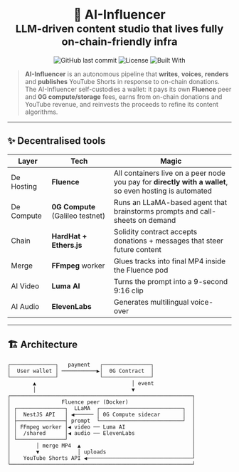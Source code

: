 <!-- Banner -->
<h1 align="center">
  <br/>
  🤖 AI-Influencer
  <br/>
  <sub>LLM-driven content studio that lives fully on-chain-friendly infra</sub>
</h1>

<p align="center">
  <img alt="GitHub last commit" src="https://img.shields.io/github/last-commit/QualiPe/ai-influencer?color=00d2ff">
  <img alt="License" src="https://img.shields.io/badge/license-MIT-purple">
  <img alt="Built With" src="https://img.shields.io/badge/Built%20with-0G%20Labs%20%7C%20Fluence%20%7C%20HardHat-00d2ff">
</p>

> **AI-Influencer** is an autonomous pipeline that **writes**, **voices**, **renders** and **publishes** YouTube Shorts in response to on-chain donations.  
> The AI-Influencer self-custodies a wallet: it pays its own **Fluence** peer and **0G compute/storage** fees, earns from on-chain donations and YouTube revenue, and reinvests the proceeds to refine its content algorithms.


---

## ✨ Decentralised tools

| Layer  | Tech | Magic |
|--------|------|-------|
| De Hosting | **Fluence** | All containers live on a peer node you pay for **directly with a wallet**, so even hosting is automated |
| De Compute | **0G Compute** (Galileo testnet) | Runs an LLaMA-based agent that brainstorms prompts and call-sheets on demand |
| Chain | **HardHat + Ethers.js** | Solidity contract accepts donations + messages that steer future content |
| Merge | **FFmpeg** worker | Glues tracks into final MP4 inside the Fluence pod |
| AI Video | **Luma AI** | Turns the prompt into a 9-second 9:16 clip |
| AI Audio | **ElevenLabs** | Generates multilingual voice-over |
---

## 🏗️ Architecture

```text
┌──────────────┐   payment   ┌───────────────┐
│  User wallet │ ───────────▶│  0G Contract  │
└──────────────┘             └───────────────┘
        ▲                              │ event
        │                              ▼
┌─────────────────────────────────────────────────────────┐
│                Fluence peer (Docker)                    │
│ ┌───────────────┐  LLaMA  ┌──────────────────────────┐  │
│ │  NestJS API   │ ◀────── │ 0G Compute sidecar       │  │
│ ├───────────────┤ prompt  └──────────────────────────┘  │
│ │ FFmpeg worker │◀ video ── Luma AI                     │
│ │  /shared      │◀ audio ── ElevenLabs                  │
│ └───────────────┘                                       │
│        │ merge MP4  ▲                                   │
│        ▼            │ uploads                           │
│    YouTube Shorts API ◀─────────────────────────────────┘
└─────────────────────────────────────────────────────────┘
